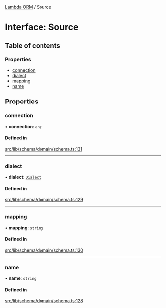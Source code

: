 [Lambda ORM](../README.md) / Source

# Interface: Source

## Table of contents

### Properties

- [connection](Source.md#connection)
- [dialect](Source.md#dialect)
- [mapping](Source.md#mapping)
- [name](Source.md#name)

## Properties

### connection

• **connection**: `any`

#### Defined in

[src/lib/schema/domain/schema.ts:131](https://github.com/lambda-orm/lambdaorm-base/blob/eca2d8e/src/lib/schema/domain/schema.ts#L131)

___

### dialect

• **dialect**: [`Dialect`](../enums/Dialect.md)

#### Defined in

[src/lib/schema/domain/schema.ts:129](https://github.com/lambda-orm/lambdaorm-base/blob/eca2d8e/src/lib/schema/domain/schema.ts#L129)

___

### mapping

• **mapping**: `string`

#### Defined in

[src/lib/schema/domain/schema.ts:130](https://github.com/lambda-orm/lambdaorm-base/blob/eca2d8e/src/lib/schema/domain/schema.ts#L130)

___

### name

• **name**: `string`

#### Defined in

[src/lib/schema/domain/schema.ts:128](https://github.com/lambda-orm/lambdaorm-base/blob/eca2d8e/src/lib/schema/domain/schema.ts#L128)
